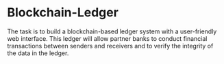 # Blockchain-Ledger
The task is to build a blockchain-based ledger system with a user-friendly web interface. This ledger will allow partner banks to conduct financial transactions between senders and receivers and to verify the integrity of the data in the ledger.
